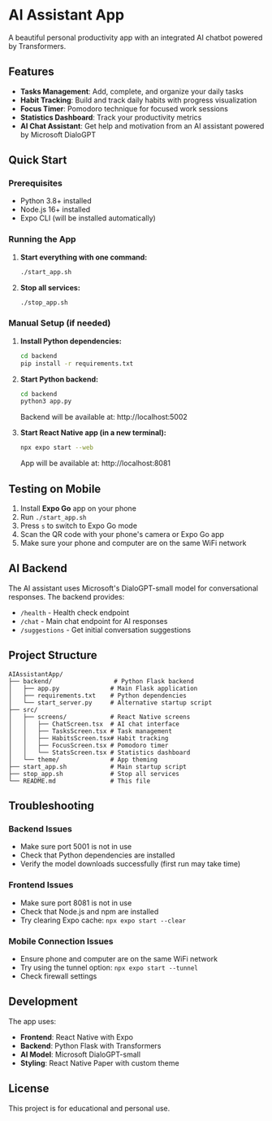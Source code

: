 # AI Assistant App

A beautiful personal productivity app with an integrated AI chatbot powered by Transformers.

## Features

- **Tasks Management**: Add, complete, and organize your daily tasks
- **Habit Tracking**: Build and track daily habits with progress visualization
- **Focus Timer**: Pomodoro technique for focused work sessions
- **Statistics Dashboard**: Track your productivity metrics
- **AI Chat Assistant**: Get help and motivation from an AI assistant powered by Microsoft DialoGPT

## Quick Start

### Prerequisites

- Python 3.8+ installed
- Node.js 16+ installed
- Expo CLI (will be installed automatically)

### Running the App

1. **Start everything with one command:**
   ```bash
   ./start_app.sh
   ```

2. **Stop all services:**
   ```bash
   ./stop_app.sh
   ```

### Manual Setup (if needed)

1. **Install Python dependencies:**
   ```bash
   cd backend
   pip install -r requirements.txt
   ```

2. **Start Python backend:**
   ```bash
   cd backend
   python3 app.py
   ```
   Backend will be available at: http://localhost:5002

3. **Start React Native app (in a new terminal):**
   ```bash
   npx expo start --web
   ```
   App will be available at: http://localhost:8081

## Testing on Mobile

1. Install **Expo Go** app on your phone
2. Run `./start_app.sh`
3. Press `s` to switch to Expo Go mode
4. Scan the QR code with your phone's camera or Expo Go app
5. Make sure your phone and computer are on the same WiFi network

## AI Backend

The AI assistant uses Microsoft's DialoGPT-small model for conversational responses. The backend provides:

- `/health` - Health check endpoint
- `/chat` - Main chat endpoint for AI responses
- `/suggestions` - Get initial conversation suggestions

## Project Structure

```
AIAssistantApp/
├── backend/                 # Python Flask backend
│   ├── app.py              # Main Flask application
│   ├── requirements.txt    # Python dependencies
│   └── start_server.py     # Alternative startup script
├── src/
│   ├── screens/            # React Native screens
│   │   ├── ChatScreen.tsx  # AI chat interface
│   │   ├── TasksScreen.tsx # Task management
│   │   ├── HabitsScreen.tsx# Habit tracking
│   │   ├── FocusScreen.tsx # Pomodoro timer
│   │   └── StatsScreen.tsx # Statistics dashboard
│   └── theme/              # App theming
├── start_app.sh            # Main startup script
├── stop_app.sh             # Stop all services
└── README.md               # This file
```

## Troubleshooting

### Backend Issues
- Make sure port 5001 is not in use
- Check that Python dependencies are installed
- Verify the model downloads successfully (first run may take time)

### Frontend Issues
- Make sure port 8081 is not in use
- Check that Node.js and npm are installed
- Try clearing Expo cache: `npx expo start --clear`

### Mobile Connection Issues
- Ensure phone and computer are on the same WiFi network
- Try using the tunnel option: `npx expo start --tunnel`
- Check firewall settings

## Development

The app uses:
- **Frontend**: React Native with Expo
- **Backend**: Python Flask with Transformers
- **AI Model**: Microsoft DialoGPT-small
- **Styling**: React Native Paper with custom theme

## License

This project is for educational and personal use.